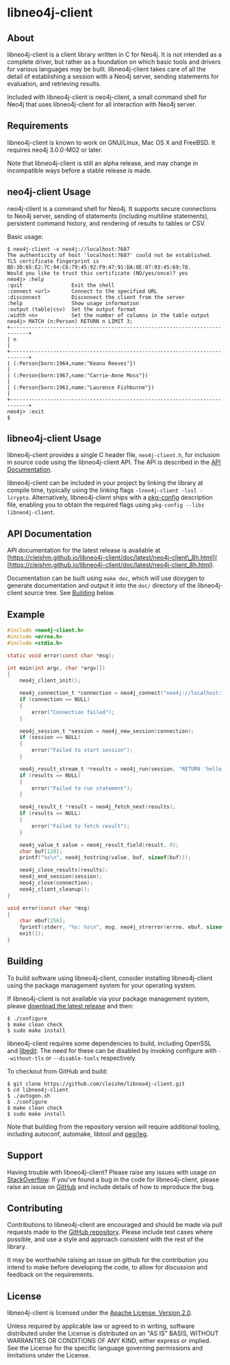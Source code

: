 libneo4j-client
===============


About
-----

libneo4j-client is a client library written in C for Neo4j. It is not intended
as a complete driver, but rather as a foundation on which basic tools and
drivers for various languages may be built. libneo4j-client takes care of all
the detail of establishing a session with a Neo4j server, sending statements
for evaluation, and retrieving results.

Included with libneo4j-client is neo4j-client, a small command shell for
Neo4j that uses libneo4j-client for all interaction with Neo4j server.


Requirements
------------

libneo4j-client is known to work on GNU/Linux, Mac OS X and FreeBSD. It
requires neo4j 3.0.0-M02 or later.

Note that libneo4j-client is still an alpha release, and may change in
incompatible ways before a stable release is made.


neo4j-client Usage
------------------

neo4j-client is a command shell for Neo4j. It supports secure connections
to Neo4j server, sending of statements (including multiline statements),
persistent command history, and rendering of results to tables or CSV.

Basic usage:

```console
$ neo4j-client -v neo4j://localhost:7687
The authenticity of host 'localhost:7687' could not be established.
TLS certificate fingerprint is BD:3D:65:E2:7C:94:C6:79:45:92:F9:47:91:DA:8E:07:93:45:69:78.
Would you like to trust this certificate (NO/yes/once)? yes
neo4j> :help
:quit                Exit the shell
:connect <url>       Connect to the specified URL
:disconnect          Disconnect the client from the server
:help                Show usage information
:output (table|csv)  Set the output format
:width <n>           Set the number of columns in the table output
neo4j> MATCH (n:Person) RETURN n LIMIT 3;
+----------------------------------------------------------------------------+
| n                                                                          |
+----------------------------------------------------------------------------+
| (:Person{born:1964,name:"Keanu Reeves"})                                   |
| (:Person{born:1967,name:"Carrie-Anne Moss"})                               |
| (:Person{born:1961,name:"Laurence Fishburne"})                             |
+----------------------------------------------------------------------------+
neo4j> :exit
$
```


libneo4j-client Usage
---------------------

libneo4j-client provides a single C header file, `neo4j-client.h`, for
inclusion in source code using the libneo4j-client API. The API is described in
the [API Documentation](#api_documentation).

libneo4j-client can be included in your project by linking the library at
compile time, typically using the linking flags `-lneo4j-client -lssl -lcrypto`.
Alternatively, libneo4j-client ships with a [pkg-config](
https://wiki.freedesktop.org/www/Software/pkg-config/) description file,
enabling you to obtain the required flags using
`pkg-config --libs libneo4j-client`.


API Documentation
-----------------

API documentation for the latest release is available at
[https://cleishm.github.io/libneo4j-client/doc/latest/neo4j-client\_8h.html](
[https://cleishm.github.io/libneo4j-client/doc/latest/neo4j-client_8h.html).

Documentation can be built using `make doc`, which will use doxygen to generate
documentation and output it into the `doc/` directory of the libneo4j-client
source tree. See [Building](#Building) below.


Example
-------

```C
#include <neo4j-client.h>
#include <errno.h>
#include <stdio.h>

static void error(const char *msg);

int main(int argc, char *argv[])
{
    neo4j_client_init();

    neo4j_connection_t *connection = neo4j_connect("neo4j://localhost:7687", NULL, 0);
    if (connection == NULL)
    {
        error("Connection failed");
    }

    neo4j_session_t *session = neo4j_new_session(connection);
    if (session == NULL)
    {
        error("Failed to start session");
    }

    neo4j_result_stream_t *results = neo4j_run(session, "RETURN 'hello world'", NULL, 0);
    if (results == NULL)
    {
        error("Failed to run statement");
    }

    neo4j_result_t *result = neo4j_fetch_next(results);
    if (results == NULL)
    {
        error("Failed to fetch result");
    }

    neo4j_value_t value = neo4j_result_field(result, 0);
    char buf[128];
    printf("%s\n", neo4j_tostring(value, buf, sizeof(buf)));

    neo4j_close_results(results);
    neo4j_end_session(session);
    neo4j_close(connection);
    neo4j_client_cleanup();
}

void error(const char *msg)
{
    char ebuf[256];
    fprintf(stderr, "%s: %s\n", msg, neo4j_strerror(errno, ebuf, sizeof(ebuf)));
    exit(1);
}
```


Building
--------

To build software using libneo4j-client, consider installing libneo4j-client
using the package management system for your operating system.

If libneo4j-client is not available via your package management system,
please [download the latest release](
https://github.com/cleishm/libneo4j-client/releases) and then:

```
$ ./configure
$ make clean check
$ sudo make install
```

libneo4j-client requires some dependencies to build, including OpenSSL and
[libedit](http://thrysoee.dk/editline/). The need for these can be disabled
by invoking configure with `--without-tls` or `--disable-tools` respectively.

To checkout from GitHub and build:

```
$ git clone https://github.com/cleishm/libneo4j-client.git
$ cd libneo4j-client
$ ./autogen.sh
$ ./configure
$ make clean check
$ sudo make install
```

Note that building from the repository version will require additional tooling,
including autoconf, automake, libtool and [peg/leg](
http://piumarta.com/software/peg/).


Support
-------

Having trouble with libneo4j-client? Please raise any issues with usage on
[StackOverflow](http://stackoverflow.com/questions/tagged/libneo4j-client). If
you've found a bug in the code for libneo4j-client, please raise an issue on
[GitHub](https://github.com/cleishm/libneo4j-client) and include details of how
to reproduce the bug.


Contributing
------------

Contributions to libneo4j-client are encouraged and should be made via pull
requests made to the [GitHub repository](
https://github.com/cleishm/libneo4j-client). Please include test cases where
possible, and use a style and approach consistent with the rest of the library.

It may be worthwhile raising an issue on github for the contribution you
intend to make before developing the code, to allow for discussion and feedback
on the requirements.


License
-------

libneo4j-client is licensed under the [Apache License, Version 2.0](
http://www.apache.org/licenses/LICENSE-2.0).

Unless required by applicable law or agreed to in writing, software distributed
under the License is distributed on an "AS IS" BASIS, WITHOUT WARRANTIES OR
CONDITIONS OF ANY KIND, either express or implied.  See the License for the
specific language governing permissions and limitations under the License.

